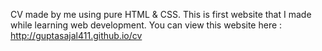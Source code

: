 CV made by me using pure HTML & CSS. This is first website that I made while learning web development.
You can view this website here : http://guptasajal411.github.io/cv
